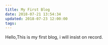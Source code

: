 ```yaml
---
title: My First Blog
date: 2018-07-21 13:54:34
updated: 2018-07-23 12:00:00
tags:
---
```

Hello,This is my first blog, i will insist on record.